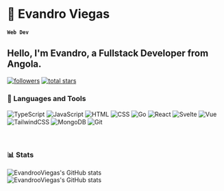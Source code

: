 # 🎱 Evandro Viegas

**`Web Dev`**

## Hello, I'm Evandro, a Fullstack Developer from Angola.

   <p align="left">
      <a href="https://github.com/EvandrooViegas?tab=followers">
         <img alt="followers" title="Follow me on Github" src="https://custom-icon-badges.demolab.com/github/followers/EvandrooViegas?color=4842f5&labelColor=4842f5&style=for-the-badge&logo=person-add&label=Follow&logoColor=white"/></a>
      <a href="https://github.com/EvandrooViegas?tab=repositories&sort=stargazers">
         <img alt="total stars" title="Total stars on GitHub" src="https://custom-icon-badges.demolab.com/github/stars/EvandrooViegas?color=f54242&style=for-the-badge&labelColor=f54242&logo=star"/></a>
   </p>

### 🧰 Languages and Tools

<div style="display: inline_block">
   <img align="center" alt="TypeScript" src="https://img.shields.io/badge/TypeScript-007ACC?style=for-the-badge&logo=typescript&logoColor=white" />
<img align="center" alt="JavaScript" src="https://img.shields.io/badge/JavaScript-F7DF1E?style=for-the-badge&logo=javascript&logoColor=black" />
<img align="center" alt="HTML" src="https://img.shields.io/badge/HTML5-E34F26?style=for-the-badge&logo=html5&logoColor=white" />
<img align="center" alt="CSS" src="https://img.shields.io/badge/CSS3-1572B6?style=for-the-badge&logo=css3&logoColor=white" />
<img align="center" alt="Go" src="https://img.shields.io/badge/Go-00ADD8?style=for-the-badge&logo=go&logoColor=white" />
<img align="center" alt="React" src="https://img.shields.io/badge/React-20232A?style=for-the-badge&logo=react&logoColor=61DAFB" />
<img align="center" alt="Svelte" src="https://img.shields.io/badge/Svelte-4A4A55?style=for-the-badge&logo=svelte&logoColor=FF3E00" />
<img align="center" alt="Vue" src="https://img.shields.io/badge/Vue.js-35495E?style=for-the-badge&logo=vue.js&logoColor=4FC08D" />
<img align="center" alt="TailwindCSS" src="https://img.shields.io/badge/Tailwind_CSS-38B2AC?style=for-the-badge&logo=tailwind-css&logoColor=white" />
<img align="center" alt="MongoDB" src="https://img.shields.io/badge/MongoDB-4EA94B?style=for-the-badge&logo=mongodb&logoColor=white" />
<img align="center" alt="Git" src="https://img.shields.io/badge/GIT-E44C30?style=for-the-badge&logo=git&logoColor=white" />
</div>
<br />
<br />

### 📊 Stats
![EvandrooViegas's GitHub stats](https://github-readme-stats.vercel.app/api?username=EvandrooViegas&show_icons=true&theme=dark) <br />
![EvandrooViegas's GitHub stats](https://github-readme-stats.vercel.app/api/top-langs/?username=EvandrooViegas&theme=dark) 


